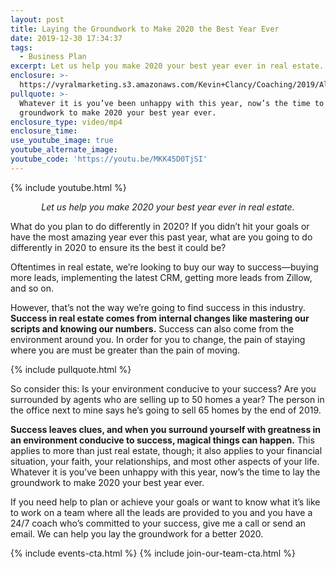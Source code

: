 ```yaml
---
layout: post
title: Laying the Groundwork to Make 2020 the Best Year Ever
date: 2019-12-30 17:34:37
tags:
  - Business Plan
excerpt: Let us help you make 2020 your best year ever in real estate.
enclosure: >-
  https://vyralmarketing.s3.amazonaws.com/Kevin+Clancy/Coaching/2019/Albany+Real+Estate+Agent-+What+Are+You+Going+to+Change+in+2020_.mp4
pullquote: >-
  Whatever it is you’ve been unhappy with this year, now’s the time to lay the
  groundwork to make 2020 your best year ever.
enclosure_type: video/mp4
enclosure_time:
use_youtube_image: true
youtube_alternate_image:
youtube_code: 'https://youtu.be/MKK45D0TjSI'
---
```


{% include youtube.html %}

<p style="text-align: center;"><em>Let us help you make 2020 your best year ever in real estate.</em></p>

What do you plan to do differently in 2020? If you didn’t hit your goals or have the most amazing year ever this past year, what are you going to do differently in 2020 to ensure its the best it could be?

Oftentimes in real estate, we’re looking to buy our way to success—buying more leads, implementing the latest CRM, getting more leads from Zillow, and so on.

However, that’s not the way we’re going to find success in this industry. **Success in real estate comes from internal changes like mastering our scripts and knowing our numbers.** Success can also come from the environment around you. In order for you to change, the pain of staying where you are must be greater than the pain of moving.

{% include pullquote.html %}

So consider this: Is your environment conducive to your success? Are you surrounded by agents who are selling up to 50 homes a year? The person in the office next to mine says he’s going to sell 65 homes by the end of 2019.

**Success leaves clues, and when you surround yourself with greatness in an environment conducive to success, magical things can happen.** This applies to more than just real estate, though; it also applies to your financial situation, your faith, your relationships, and most other aspects of your life. Whatever it is you’ve been unhappy with this year, now’s the time to lay the groundwork to make 2020 your best year ever.

If you need help to plan or achieve your goals or want to know what it’s like to work on a team where all the leads are provided to you and you have a 24/7 coach who’s committed to your success, give me a call or send an email. We can help you lay the groundwork for a better 2020.

{% include events-cta.html %} {% include join-our-team-cta.html %}